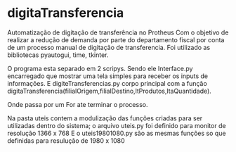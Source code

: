 # digitaTransferencia
Automatização  de digitação de transferência no Protheus
Com o objetivo de realizar a  redução de demanda por parte do departamento fiscal por conta de um processo manual de digitação de transferencia.
Foi utilizado as bibliotecas pyautogui, time, tkinter.

O programa esta separado em 2 scripys.
Sendo ele Interface.py encarregado que mostrar uma tela simples para receber os inputs de informações.
E digiteTransferencias.py corpo principal com a  função digitaTransferencia(filialOrigem,filialDestino,ltProdutos,ltaQuantidade).

Onde passa por um For ate terminar o processo.

Na pasta uteis contem a modulização das funções criadas para ser utilizadas dentro do sistema;
o arquivo uteis.py  foi definido para monitor de resolução 1366 x 768
E o uteis19801080.py  são as mesmas funções so que definidas para resulução de 1980 x 1080


